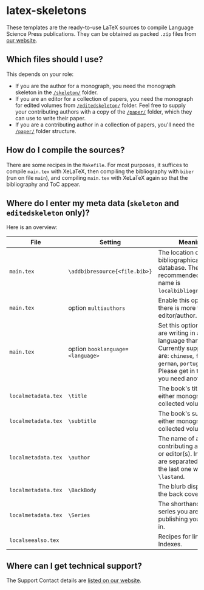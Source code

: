 # latex-skeletons
These templates are the ready-to-use LaTeX sources to compile Language Science Press publications.
They can be obtained as packed `.zip` files from [our website](https://langsci-press.org/templatesAndTools).

## Which files should I use? 
This depends on your role:

* If you are the author for a monograph, you need the monograph skeleton in the [`/skeleton/`](skeleton/) folder.
* If you are an editor for a collection of papers, you need the monograph for edited volumes from [`/editedskeleton/`](editedskeleton/) folder.
  Feel free to supply your contributing authors with a copy of the [`/paper/`](paper/) folder, which they can use to write their paper. 
* If you are a contributing author in a collection of papers, you'll need the [`/paper/`](paper/) folder structure.

## How do I compile the sources?
There are some recipes in the `Makefile`. For most purposes, it suffices to compile `main.tex` with XeLaTeX, then compiling the bibliography with `biber` (run on file `main`), and compiling `main.tex` with XeLaTeX again so that the bibliography and ToC appear.

## Where do I enter my meta data (`skeleton` and `editedskeleton` only)?
Here is an overview:

File | Setting | Meaning | 
---- | ------- | ------- |
`main.tex` | `\addbibresource{<file.bib>}` | The location of your bibliographical database. The recommended file name is `localbibliography.bib`.
`main.tex` | option `multiauthors` | Enable this option if there is more than one editor/author.
`main.tex` | option `booklanguage=<language>` | Set this option if you are writing in another language than English. Currently supported are: `chinese`, `french`, `german`, `portuguese`. Please get in touch if you need another.
`localmetadata.tex` | `\title` | The book's title of either monograph or collected volume.
`localmetadata.tex` | `\subtitle` | The book's subtitle of either monograph or collected volume.
`localmetadata.tex` | `\author` | The name of all contributing author(s) or editor(s). Individuals are separated by `\and`, the last one with `\lastand`.
`localmetadata.tex` | `\BackBody` | The blurb displayed on the back cover.
`localmetadata.tex` | `\Series` | The shorthand of the series you are publishing your book in.
`localseealso.tex`  |           | Recipes for links in the Indexes.

## Where can I get technical support?
The Support Contact details are [listed on our website](https://langsci-press.org/about).

